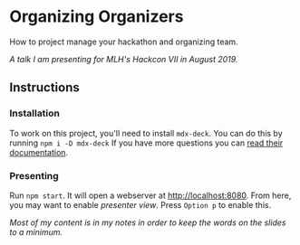 # Organizing Organizers
How to project manage your hackathon and organizing team.

_A talk I am presenting for MLH's Hackcon VII in August 2019._

## Instructions

### Installation
To work on this project, you'll need to install `mdx-deck`. You can do this by running `npm i -D mdx-deck` If you have more questions you can [read their documentation](https://github.com/jxnblk/mdx-deck#getting-started).

### Presenting
Run `npm start`. It will open a webserver at [http://localhost:8080](http://localhost:8080).
From here, you may want to enable _presenter view_. Press `Option p` to enable this.

*Most of my content is in my notes in order to keep the words on the slides to a minimum.*